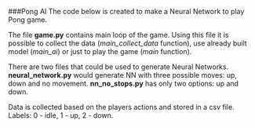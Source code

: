 ###Pong AI
The code below is created to make a Neural Network to play Pong game.

The file **game.py** contains main loop of the game. Using this file it is possible
to collect the data (*main_collect_data* function), use already built model (*main_ai*)
or just to play the game (*main* function).

There are two files that could be used to generate Neural Networks. **neural_network.py**
would generate NN with three possible moves: up, down and no movement. **nn_no_stops.py** has
only two options: up and down.

Data is collected based on the players actions and stored in a csv file.
Labels: 0 - idle, 1 - up, 2 - down.
